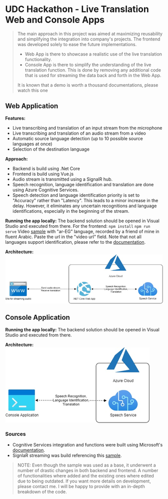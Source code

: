 # UDC Hackathon - Live Translation Web and Console Apps
> The main approach in this project was aimed at maximizing reusability and simplifying the integration into company's projects. The frontend was developed solely to ease the future implementations.
>
> - Web App is there to showcase a realistic use of the live translation functionality.
> - Console App is there to simplify the understanding of the live translation function. This is done by removing any additional code that is used for streaming the data back and forth in the Web App.
>
> It is known that a demo is worth a thousand documentations, please watch this one 

## Web Application
**Features:**
- Live transcribing and translation of an input stream from the microphone
- Live transcribing and translation of an audio stream from a video
- Automatic source language detection (up to 10 possible source languages at once)
- Selection of the destination language

**Approach:**
- Backend is build using .Net Core
- Frontend is build using Vue.js
- Audio stream is transmitted using a SignalR hub.
- Speech recognition, language identification and translation are done using Azure Cognitive Services.
- Speech detection and language identification priority is set to "Accuracy" rather than "Latency". This leads to a minor increase in the delay. However, it eliminates any uncertain recognitions and language identifications, especially in the beginning of the stream. 

**Running the app locally:**
The backend solution should be opened in Visual Studio and executed from there. For the frontend:
`
npm install
`
`
npm run serve
`
Video [sample](https://nmoqsa.blob.core.windows.net/thumbnails/WhatsApp%20Video%202021-09-12%20at%205.55.10%20PM.mp4) with "ar-EG" language, recorded by a friend of mine in fluent Arabic. Paste the url in the "video url" field. Note that not all languages support identification, please refer to the [documentation](https://docs.microsoft.com/en-us/azure/cognitive-services/speech-service/language-support).

**Architecture:**
![](Docs/UDC%20Web%20App.jpg?raw=true)

## Console Application
**Running the app locally:**
The backend solution should be opened in Visual Studio and executed from there.

**Architecture:**
![](Docs/UDC%20Console%20App.jpg?raw=true)

### Sources
- Cognitive Services integration and functions were built using Microsoft's [documentation](https://docs.microsoft.com/en-us/azure/cognitive-services/speech-service/get-started-speech-translation?tabs=script%2Cwindowsinstall&pivots=programming-language-csharp).
- SignlaR streaming was build referencing this [sample](https://github.com/msimecek/Sample-Continuous-S2T).
> NOTE: Even though the sample was used as a base, it underwent a number of drastic changes in both backend and frontend. A number of functionalities where added and the existing ones where edited due to being outdated. If you want more details on development, please contact me. I will be happy to provide with an in-depth breakdown of the code.
